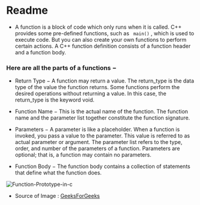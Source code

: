 # Readme 
 * A function is a block of code which only runs when it is called.
C++ provides some pre-defined functions, such as ``` main()``` , which is used to execute code. But you can also create your own functions to perform certain actions.
A C++ function definition consists of a function header and a function body.


### Here are all the parts of a functions −


* Return Type − A function may return a value. The return_type is the data type of the value the function returns. Some functions perform the desired operations without returning a value. In this case, the return_type is the keyword void.

* Function Name − This is the actual name of the function. The function name and the parameter list together constitute the function signature.

* Parameters − A parameter is like a placeholder. When a function is invoked, you pass a value to the parameter. This value is referred to as actual parameter or argument. The parameter list refers to the type, order, and number of the parameters of a function. Parameters are optional; that is, a function may contain no parameters.

* Function Body − The function body contains a collection of statements that define what the function does.

![Function-Prototype-in-c](https://user-images.githubusercontent.com/90840992/141486833-6c433318-5b0f-45cf-829c-426574eb4719.png)
* Source of Image : [GeeksForGeeks](https://www.geeksforgeeks.org/functions-in-c/)
